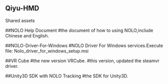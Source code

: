 ## Qiyu-HMD
Shared assets



##NOLO Help Document
     #the document of how to using NOLO,include Chinese and English.
     
     
##NOLO-Driver-For-Windows
     #NOLO  Driver For Windows services.Execute file: Nolo_driver_for_windows_setup.msi
     
     
##VR Cube
     #the new version VRCube.
     #this version, updated the steamvr driver.
     
          
##Unity3D SDK with NOLO Tracking
      #the SDK for Unity3D.
      
      
